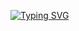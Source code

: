 <!-- MATRIX ASCII HEADER -->

[![Typing SVG](https://readme-typing-svg.herokuapp.com?font=Cascadia+Code&weight=600&size=24&duration=2000&pause=1000&color=215167&width=435&lines=I+am+Knutpfr!;Welcome+to+my+Profile+%F0%9F%91%91;Im+an+Webdeveloper+%F0%9F%92%BB;Lets+build+cool+things!+%F0%9F%9A%80)](https://git.io/typing-svg)



<!--- 

<p align="center">
  <img src="https://readme-typing-svg.demolab.com?font=Fira+Code&size=22&duration=3000&pause=2000&color=32CD32&center=true&vCenter=true&width=440&lines=Hello%2C+I+am+Knutpfr!;Welcome+to+my+Profile;I+like+Web+Development!;Let's+build+cool+things+%F0%9F%9A%80" alt="Typing SVG" />
</p>

- 👋 Hi, I’m @knutpfr
- 👀 I’m interested in ...
- 🌱 I’m currently learning ...
- 💞️ I’m looking to collaborate on ...
- 📫 How to reach me ...


knutpfr/knutpfr is a ✨ special ✨ repository because its `README.md` (this file) appears on your GitHub profile.
You can click the Preview link to take a look at your changes.
--->
